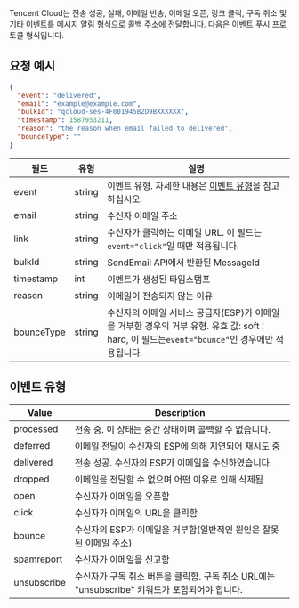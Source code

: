 Tencent Cloud는 전송 성공, 실패, 이메일 반송, 이메일 오픈, 링크 클릭, 구독 취소 및 기타 이벤트를 메시지 알림 형식으로 콜백 주소에 전달합니다. 다음은 이벤트 푸시 프로토콜 형식입니다.
## 요청 예시
```json
{
  "event": "delivered",
  "email": "example@example.com",
  "bulkId": "qcloud-ses-4F001945B2D9BXXXXXX",
  "timestamp": 1587953211,
  "reason": "the reason when email failed to delivered",
  "bounceType": ""
}
```

필드|유형|설명
--|--|--
event|string|이벤트 유형. 자세한 내용은 [이벤트 유형](#Event_Type)을 참고하십시오.
email|string|수신자 이메일 주소
link|string|수신자가 클릭하는 이메일 URL. 이 필드는 `event="click"`일 때만 적용됩니다.
bulkId|string|SendEmail API에서 반환된 MessageId
timestamp|int|이벤트가 생성된 타임스탬프
reason|string|이메일이 전송되지 않는 이유
bounceType|string|수신자의 이메일 서비스 공급자(ESP)가 이메일을 거부한 경우의 거부 유형. 유효 값: soft &brvbar; hard, 이 필드는`event="bounce"`인 경우에만 적용됩니다.

[](id:Event_Type)
## 이벤트 유형
Value|Description
--|--
processed|전송 중. 이 상태는 중간 상태이며 콜백할 수 없습니다.
deferred|이메일 전달이 수신자의 ESP에 의해 지연되어 재시도 중
delivered|전송 성공. 수신자의 ESP가 이메일을 수신하였습니다.
dropped|이메일을 전달할 수 없으며 어떤 이유로 인해 삭제됨
open|수신자가 이메일을 오픈함
click|수신자가 이메일의 URL을 클릭함
bounce|수신자의 ESP가 이메일을 거부함(일반적인 원인은 잘못된 이메일 주소)
spamreport|수신자가 이메일을 신고함
unsubscribe|수신자가 구독 취소 버튼을 클릭함. 구독 취소 URL에는 "unsubscribe" 키워드가 포함되어야 합니다.
